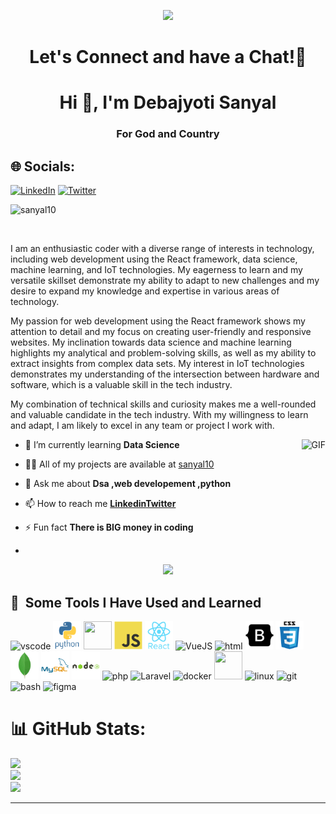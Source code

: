 <p align="center">
  <img src="https://capsule-render.vercel.app/api?type=waving&color=gradient&text=Hello!&height=100&section=header"/>
</p>

<h1 align="center">
  Let's Connect and have a Chat!💬
</h1>
<h1 align="center">Hi 👋, I'm Debajyoti Sanyal</h1>
<h3 align="center">For God and Country</h3>

## 🌐 Socials:
[![LinkedIn](https://img.shields.io/badge/LinkedIn-%230077B5.svg?logo=linkedin&logoColor=white)](https://www.linkedin.com/in/debajyoti-sanyal-21023021a/) [![Twitter](https://img.shields.io/badge/Twitter-%231DA1F2.svg?logo=Twitter&logoColor=white)]((https://twitter.com/_pegasus_03))
<p align="left"> <img src="https://komarev.com/ghpvc/?username=sanyal10&label=Profile%20views&color=0e75b6&style=flat" alt="sanyal10" /> </p>

<br />

I am an enthusiastic coder with a diverse range of interests in technology, including web development using the React framework, data science, machine learning, and IoT technologies. My eagerness to learn and my versatile skillset demonstrate my ability to adapt to new challenges and my desire to expand my knowledge and expertise in various areas of technology.

My passion for web development using the React framework shows my attention to detail and my focus on creating user-friendly and responsive websites. My inclination towards data science and machine learning highlights my analytical and problem-solving skills, as well as my ability to extract insights from complex data sets. My interest in IoT technologies demonstrates my understanding of the intersection between hardware and software, which is a valuable skill in the tech industry.

My combination of technical skills and curiosity makes me a well-rounded and valuable candidate in the tech industry. With my willingness to learn and adapt, I am likely to excel in any team or project I work with.


<img align="right" alt="GIF" src="https://media.giphy.com/media/USV0ym3bVWQJJmNu3N/giphy.gif" />


- 🌱 I’m currently learning **Data Science**

- 👨‍💻 All of my projects are available at [sanyal10](https://github.com/sanyal10?tab=repositories)

- 💬 Ask me about **Dsa ,web developement ,python**

- 📫 How to reach me **[Linkedin](https://www.linkedin.com/in/debajyoti-sanyal-21023021a/)[Twitter](https://twitter.com/_pegasus_03)**

- ⚡ Fun fact **There is BIG money in coding**
-
<p align="center">
  <img src= "https://i.giphy.com/media/q217GUnfKAmJlFcjBX/giphy.webp">
</p>


<h2> 🚀 &nbsp;Some Tools I Have Used and Learned</h2>
<p align="left">

<img src="https://cdn.jsdelivr.net/gh/devicons/devicon/icons/vscode/vscode-original.svg" alt="vscode" width="45" height="45"/>
<img src="https://raw.githubusercontent.com/devicons/devicon/master/icons/python/python-original-wordmark.svg" alt="python" width="45" height="45" />
<img src="https://cdn.jsdelivr.net/gh/devicons/devicon/icons/cplusplus/cplusplus-original.svg" width="45" height="45"/>
<img src="https://raw.githubusercontent.com/devicons/devicon/master/icons/javascript/javascript-original.svg" alt="javascript" width="45" height="45" />
<img src="https://raw.githubusercontent.com/devicons/devicon/master/icons/react/react-original-wordmark.svg" alt="react" width="45" height="45" />
<img src="https://cdn.jsdelivr.net/gh/devicons/devicon/icons/vuejs/vuejs-original-wordmark.svg" alt="VueJS" width="45" height="45"/>
<img src="https://cdn.jsdelivr.net/gh/devicons/devicon/icons/html5/html5-original.svg" alt="html" width="45" height="45"/>
<img src="https://raw.githubusercontent.com/devicons/devicon/master/icons/bootstrap/bootstrap-plain.svg" alt="bootstrap" width="45" height="45" />
<img src="https://raw.githubusercontent.com/devicons/devicon/master/icons/css3/css3-original-wordmark.svg" alt="css3" width="45" height="45" />
<img src="https://raw.githubusercontent.com/devicons/devicon/master/icons/mongodb/mongodb-original.svg" alt="mongodb" width="45" height="45" />
<img src="https://raw.githubusercontent.com/devicons/devicon/master/icons/mysql/mysql-original-wordmark.svg" alt="mysql" width="45" height="45" />
<img src="https://raw.githubusercontent.com/devicons/devicon/master/icons/nodejs/nodejs-original-wordmark.svg" alt="nodejs" width="45" height="45" />
<img src="https://cdn.jsdelivr.net/gh/devicons/devicon/icons/php/php-original.svg" alt="php" width="45" height="45"/>
<img src="https://cdn.jsdelivr.net/gh/devicons/devicon/icons/laravel/laravel-plain-wordmark.svg" alt="Laravel" width="45" height="45"/>
<img src="https://cdn.jsdelivr.net/gh/devicons/devicon/icons/docker/docker-original.svg" alt="docker" width="45" height="45"/>
<img src="https://cdn.jsdelivr.net/gh/devicons/devicon/icons/amazonwebservices/amazonwebservices-plain-wordmark.svg" width="45" height="45"/>
<img src="https://cdn.jsdelivr.net/gh/devicons/devicon/icons/linux/linux-original.svg" alt="linux" width="45" height="45"/>       
<img src="https://cdn.jsdelivr.net/gh/devicons/devicon/icons/git/git-original.svg" alt="git" width="45" height="45"/>
<img src="https://cdn.jsdelivr.net/gh/devicons/devicon/icons/bash/bash-original.svg" alt="bash" width="45" height="45"/>
<img src="https://cdn.jsdelivr.net/gh/devicons/devicon/icons/figma/figma-original.svg" alt="figma" width="45" height="45"/>   
</p>

# 📊 GitHub Stats:
![](https://github-readme-stats.vercel.app/api?username=sanyal10&theme=dark&hide_border=false&include_all_commits=false&count_private=false)<br/>
![](https://github-readme-streak-stats.herokuapp.com/?user=sanyal10&theme=dark&hide_border=false)<br/>
![](https://github-readme-stats.vercel.app/api/top-langs/?username=sanyal10&theme=dark&hide_border=false&include_all_commits=false&count_private=false&layout=compact)


---

